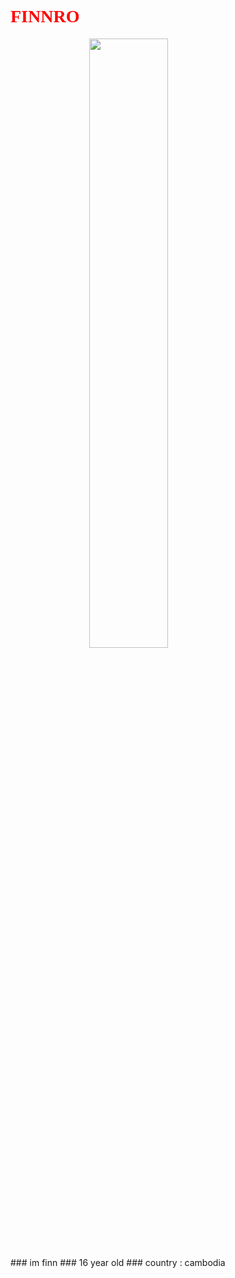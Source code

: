 <h1 style="color:red; font-family:'padding , sans-serif'">FINNRO</h1>
<img src="https://backend.multimatics.co.id:8080/uploads/article/dive-into-ethical-hacking-how-does-it-work-1703596124019.jpeg" style="display:block; margin-left: auto; margin-right:auto; width: 50%">
### im finn 
### 16 year old
### country : cambodia
